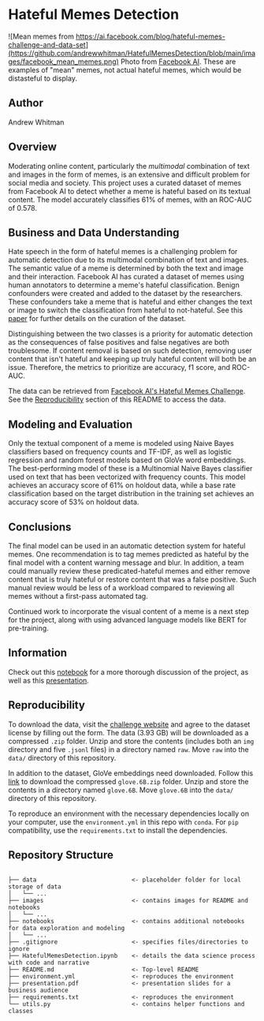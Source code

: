 # Hateful Memes Detection
![Mean memes from https://ai.facebook.com/blog/hateful-memes-challenge-and-data-set](https://github.com/andrewwhitman/HatefulMemesDetection/blob/main/images/facebook_mean_memes.png)
Photo from [Facebook AI](https://ai.facebook.com/blog/hateful-memes-challenge-and-data-set). These are examples of "mean" memes, not actual hateful memes, which would be distasteful to display.

## Author
Andrew Whitman

## Overview

Moderating online content, particularly the *multimodal* combination of text and images in the form of memes, is an extensive and difficult problem for social media and society. This project uses a curated dataset of memes from Facebook AI to detect whether a meme is hateful based on its textual content. The model accurately classifies 61% of memes, with an ROC-AUC of 0.578.


## Business and Data Understanding

Hate speech in the form of hateful memes is a challenging problem for automatic detection due to its multimodal combination of text and images. The semantic value of a meme is determined by both the text and image and their interaction. Facebook AI has curated a dataset of memes using human annotators to determine a meme's hateful classification. Benign confounders were created and added to the dataset by the researchers. These confounders take a meme that is hateful and either changes the text or image to switch the classification from hateful to not-hateful. See this [paper](https://arxiv.org/pdf/2005.04790.pdf) for further details on the curation of the dataset.

Distinguishing between the two classes is a priority for automatic detection as the consequences of false positives and false negatives are both troublesome. If content removal is based on such detection, removing user content that isn't hateful and keeping up truly hateful content will both be an issue. Therefore, the metrics to prioritize are accuracy, f1 score, and ROC-AUC.

The data can be retrieved from [Facebook AI's Hateful Memes Challenge](https://hatefulmemeschallenge.com/). See the [Reproducibility](#Reproducibility "Go to Reproducibility") section of this README to access the data.


## Modeling and Evaluation

Only the textual component of a meme is modeled using Naive Bayes classifiers based on frequency counts and TF-IDF, as well as logistic regression and random forest models based on GloVe word embeddings. The best-performing model of these is a Multinomial Naive Bayes classifier used on text that has been vectorized with frequency counts. This model achieves an accuracy score of 61% on holdout data, while a base rate classification based on the target distribution in the training set achieves an accuracy score of 53% on holdout data.


## Conclusions

The final model can be used in an automatic detection system for hateful memes. One recommendation is to tag memes predicted as hateful by the final model with a content warning message and blur. In addition, a team could manually review these predicated-hateful memes and either remove content that is truly hateful or restore content that was a false positive. Such manual review would be less of a workload compared to reviewing all memes without a first-pass automated tag. 

Continued work to incorporate the visual content of a meme is a next step for the project, along with using advanced language models like BERT for pre-training.


## Information

Check out this [notebook](https://github.com/andrewwhitman/HatefulMemesDetection/blob/main/HatefulMemesDetection.ipynb) for a more thorough discussion of the project, as well as this [presentation](https://github.com/andrewwhitman/HatefulMemesDetection/blob/main/presentation.pdf).

## Reproducibility

To download the data, visit the [challenge website](https://hatefulmemeschallenge.com/#download) and agree to the dataset license by filling out the form. The data (3.93 GB) will be downloaded as a compressed `.zip` folder. Unzip and store the contents (includes both an `img` directory and five `.jsonl` files) in a directory named `raw`. Move `raw` into the `data/` directory of this repository.

In addition to the dataset, GloVe embeddings need downloaded. Follow this [link](https://huggingface.co/stanfordnlp/glove/resolve/main/glove.6B.zip) to download the compressed `glove.6B.zip` folder. Unzip and store the contents in a directory named `glove.6B`. Move `glove.6B` into the `data/` directory of this repository.

To reproduce an environment with the necessary dependencies locally on your computer, use the `environment.yml` in this repo with `conda`. For `pip` compatibility, use the `requirements.txt` to install the dependencies.

## Repository Structure

```

├── data                           <- placeholder folder for local storage of data
│   └── ...
├── images                         <- contains images for README and notebooks
│   └── ...
├── notebooks                      <- contains additional notebooks for data exploration and modeling
│   └── ...
├── .gitignore                     <- specifies files/directories to ignore
├── HatefulMemesDetection.ipynb    <- details the data science process with code and narrative
├── README.md                      <- Top-level README
├── environment.yml                <- reproduces the environment
├── presentation.pdf               <- presentation slides for a business audience
├── requirements.txt               <- reproduces the environment
└── utils.py                       <- contains helper functions and classes

``` 